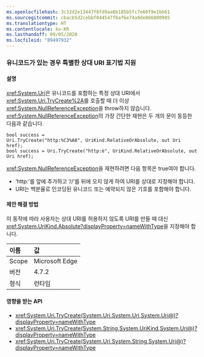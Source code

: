```yaml
---
ms.openlocfilehash: 3c32d2e13447f8fd9aa6b185b5fc7e60f9e1bb61
ms.sourcegitcommit: cbacb5d2cebbf044547f6af6e74a9de866800985
ms.translationtype: HT
ms.contentlocale: ko-KR
ms.lasthandoff: 09/05/2020
ms.locfileid: "89497932"
---
```

### <a name="support-special-relative-uri-notation-when-unicode-is-present"></a>유니코드가 있는 경우 특별한 상대 URI 표기법 지원

#### <a name="details"></a>설명

<xref:System.Uri>은 유니코드를 포함하는 특정 상대 URI에서 <xref:System.Uri.TryCreate%2A>를 호출할 때 더 이상 <xref:System.NullReferenceException>을 throw하지 않습니다. <xref:System.NullReferenceException>의 가장 간단한 재현은 두 개의 문이 동등한 다음과 같습니다.<pre><code class="lang-csharp">bool success = Uri.TryCreate(&quot;http:%C3%A8&quot;, UriKind.RelativeOrAbsolute, out Uri href);&#13;&#10;bool success = Uri.TryCreate(&quot;http:&#232;&quot;, UriKind.RelativeOrAbsolute, out Uri href);&#13;&#10;</code></pre><xref:System.NullReferenceException>을 재현하려면 다음 항목은 true여야 합니다.<ul><li>‘http:’를 앞에 추가하고 ‘//’를 뒤에 오지 않게 하여 URI를 상대로 지정해야 합니다.</li><li>URI는 백분율로 인코딩된 유니코드 또는 예약되지 않은 기호를 포함해야 합니다.</li></ul>

#### <a name="suggestion"></a>제안 해결 방법

이 동작에 따라 사용자는 상대 URI를 허용하지 않도록 URI를 만들 때 대신 <xref:System.UriKind.Absolute?displayProperty=nameWithType>을 지정해야 합니다.

| 이름    | 값       |
|:--------|:------------|
| Scope   |Microsoft Edge|
|버전|4.7.2|
|형식|런타임|

#### <a name="affected-apis"></a>영향을 받는 API

- <xref:System.Uri.TryCreate(System.Uri,System.Uri,System.Uri@)?displayProperty=nameWithType>
- <xref:System.Uri.TryCreate(System.String,System.UriKind,System.Uri@)?displayProperty=nameWithType>
- <xref:System.Uri.TryCreate(System.Uri,System.String,System.Uri@)?displayProperty=nameWithType>

<!--

#### Affected APIs

- `M:System.Uri.TryCreate(System.Uri,System.Uri,System.Uri@)`
- `M:System.Uri.TryCreate(System.String,System.UriKind,System.Uri@)`
- `M:System.Uri.TryCreate(System.Uri,System.String,System.Uri@)`

-->
